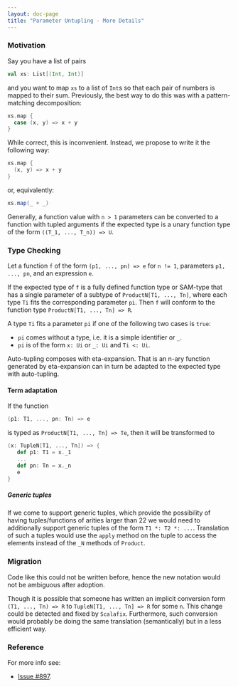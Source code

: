 ```yaml
---
layout: doc-page
title: "Parameter Untupling - More Details"
---
```


### Motivation

Say you have a list of pairs

```scala
val xs: List[(Int, Int)]
```

and you want to map `xs` to a list of `Int`s so that each pair of numbers is mapped to their sum.
Previously, the best way to do this was with a pattern-matching decomposition:
```scala
xs.map {
  case (x, y) => x + y
}
```
While correct, this is inconvenient. Instead, we propose to write it the following way:

```scala
xs.map {
  (x, y) => x + y
}
```
or, equivalently:
```scala
xs.map(_ + _)
```

Generally, a function value with `n > 1` parameters can be converted to a function with tupled arguments if the expected type is a unary function type of the form `((T_1, ..., T_n)) => U`.

### Type Checking

Let a function `f` of the form `(p1, ..., pn) => e` for `n != 1`, parameters `p1, ..., pn`, and an expression `e`.

If the expected type of `f` is a fully defined function type or SAM-type that has a
single parameter of a subtype of `ProductN[T1, ..., Tn]`, where each type `Ti` fits the corresponding
parameter `pi`. Then `f` will conform to the function type `ProductN[T1, ..., Tn] => R`.

A type `Ti` fits a parameter `pi` if one of the following two cases is `true`:

* `pi` comes without a type, i.e. it is a simple identifier or `_`.
* `pi` is of the form `x: Ui` or `_: Ui` and `Ti <: Ui`.

Auto-tupling composes with eta-expansion. That is an n-ary function generated by eta-expansion
can in turn be adapted to the expected type with auto-tupling.

#### Term adaptation

If the function
```scala
(p1: T1, ..., pn: Tn) => e
```

is typed as `ProductN[T1, ..., Tn] => Te`, then it will be transformed to

```scala
(x: TupleN[T1, ..., Tn]) => {
   def p1: T1 = x._1
   ...
   def pn: Tn = x._n
   e
}
```

##### Generic tuples

If we come to support generic tuples, which provide the possibility of having tuples/functions of arities larger than 22 we would need to additionally support generic tuples of the form `T1 *: T2 *: ...`.
Translation of such a tuples would use the `apply` method on the tuple to access the elements instead of the `_N` methods of `Product`.

### Migration

Code like this could not be written before, hence the new notation would not be ambiguous after adoption.

Though it is possible that someone has written an implicit conversion form `(T1, ..., Tn) => R` to `TupleN[T1, ..., Tn] => R`
for some `n`. This change could be detected and fixed by `Scalafix`. Furthermore, such conversion would probably
be doing the same translation (semantically) but in a less efficient way.

### Reference

For more info see:
* [Issue #897](https://github.com/lampepfl/dotty/issues/897).
